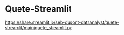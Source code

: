 # Quete-Streamlit
https://share.streamlit.io/seb-dupont-dataanalyst/quete-streamlit/main/quete_streamlit.py
